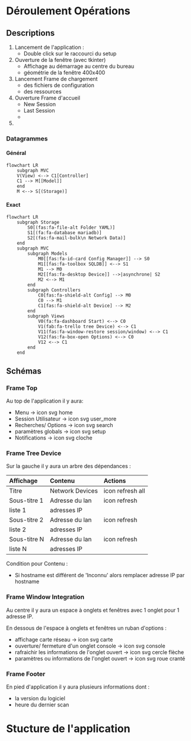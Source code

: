 <link
  href="https://cdnjs.cloudflare.com/ajax/libs/font-awesome/6.5.1/css/all.min.css"
  rel="stylesheet"
/>

# Déroulement Opérations
## Descriptions
1. Lancement de l'application :
   - Double click sur le raccourci du setup
2. Ouverture de la fenêtre (avec tkinter)
    - Affichage au démarrage au centre du bureau
    - géométrie de la fenêtre 400x400
3. Lancement Frame de chargement
   - des fichiers de configuration
   - des ressources
4. Ouverture Frame d'accueil
   - New Session
   - Last Session
   - 
5. 
### Datagrammes
#### Général
```mermaid
flowchart LR
    subgraph MVC
    V(View) <--> C1[Controller]
    C1 --> M[[Model]]
    end
    M <--> S[(Storage)]
```
#### Exact
```mermaid
flowchart LR
    subgraph Storage 
        S0[(fas:fa-file-alt Folder YAML)]
        S1[(fa:fa-database mariadb)]
        S2[(fas:fa-mail-bulk\n Network Data)]
    end
    subgraph MVC 
        subgraph Models 
            M0[[fas:fa-id-card Config Manager]] --> S0
            M1[[fas:fa-toolbox SQLDB]] <--> S1
            M1 --> M0
            M2[[fas:fa-desktop Device]] -->|asynchrone| S2
            M2 <--> M1
        end
        subgraph Controllers 
            C0[fas:fa-shield-alt Config] --> M0
            C0 --> M1
            C1[fas:fa-shield-alt Device] --> M2
        end
        subgraph Views 
            V0(fa:fa-dashboard Start) <--> C0
            V1(fab:fa-trello tree Device) <--> C1
            V11(fas:fa-window-restore session/window) <--> C1
            V12(fas:fa-box-open Options) <--> C0
            V12 <--> C1
        end
    end
```
## Schémas
### Frame Top
Au top de l'application il y aura:
- Menu → icon svg home
- Session Utilisateur → icon svg user_more
- Recherches/ Options → icon svg search
- paramètres globals → icon svg setup
- Notifications → icon svg cloche
### Frame Tree Device
Sur la gauche il y aura un arbre des dépendances :  

| Affichage    | Contenu         | Actions          |
|:-------------|:----------------|:-----------------|
| Titre        | Network Devices | icon refresh all |
| Sous-titre 1 | Adresse du lan  | icon refresh     |
| liste 1      | adresses IP     |                  |
| Sous-titre 2 | Adresse du lan  | icon refresh     |
| liste 2      | adresses IP     |                  |
| Sous-titre N | Adresse du lan  | icon refresh     |
| liste N      | adresses IP     |                  |

Condition pour Contenu :
- Si hostname est différent de 'Inconnu' alors remplacer adresse IP par hostname
### Frame Window Integration
Au centre il y aura un espace à onglets et fenêtres avec 1 onglet pour 1 adresse IP.

En dessous de l'espace à onglets et fenêtres un ruban d'options :
- affichage carte réseau → icon svg carte
- ouverture/ fermeture d'un onglet console → icon svg console
- rafraichir les informations de l'onglet ouvert → icon svg cercle flèche
- paramètres ou informations de l'onglet ouvert → icon svg roue cranté

### Frame Footer
En pied d'application il y aura plusieurs informations dont :
- la version du logiciel
- heure du dernier scan

# Stucture de l'application
